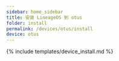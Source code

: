 ```yaml
---
sidebar: home_sidebar
title: 安装 LineageOS 到 otus
folder: install
permalink: /devices/otus/install
device: otus
---
```

{% include templates/device_install.md %}
